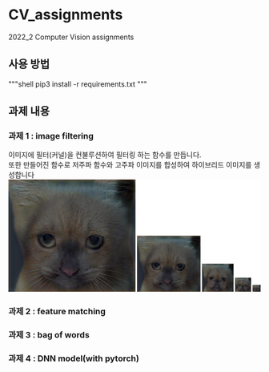 # CV_assignments
2022_2 Computer Vision assignments
## 사용 방법
"""shell
pip3 install -r requirements.txt
"""
## 과제 내용
### 과제 1 : image filtering
이미지에 필터(커널)을 컨불루션하여 필터링 하는 함수를 만듭니다.  
또한 만들어진 함수로 저주파 함수와 고주파 이미지를 합성하여 하이브리드 이미지를 생성합니다  
![이미지](https://github.com/uichan8/CV_assignments/blob/main/hw1/results/hybrid_image_scales.jpg)  

### 과제 2 : feature matching
### 과제 3 : bag of words
### 과제 4 : DNN model(with pytorch)

